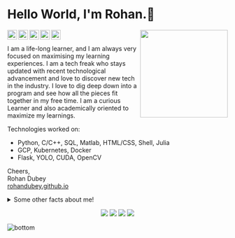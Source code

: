 # Hello World, I'm Rohan.👋
<img align='right' src='https://user-images.githubusercontent.com/5713670/87202985-820dcb80-c2b6-11ea-9f56-7ec461c497c3.gif' width='200'>  
<a href="https://github.com/rohandubey/">
  <img align="left" alt="Github" width="22px" src="https://cdn.jsdelivr.net/npm/simple-icons@v3/icons/github.svg"/>
</a>
<a href="https://www.linkedin.com/in/rohan-dubey-428b961b7/">
  <img align="left" alt="LinkedIn" width="22px" src="https://cdn.jsdelivr.net/npm/simple-icons@v3/icons/linkedin.svg"/>
</a>
<a href="https://www.instagram.com/visibly_rohan/">
  <img align="left" alt="Instagram" width="22px" src="https://cdn.jsdelivr.net/npm/simple-icons@v3/icons/instagram.svg"/>
</a>
<a href="https://twitter.com/rohanempire/">
  <img align="left" alt="Twitter" width="22px" src="https://cdn.jsdelivr.net/npm/simple-icons@v3/icons/twitter.svg"/>
</a>
<a href="https://www.facebook.com/visibly.rohan/">
  <img align="left" alt="Facebook" width="22px" src="https://cdn.jsdelivr.net/npm/simple-icons@v3/icons/facebook.svg"/>
</a>
<br />
<br />
I am a life-long learner, and I am always very focused on maximising my learning experiences. I am a tech freak who stays updated with recent technological advancement and love to discover new tech in the industry. I love to dig deep down into a program and see how all the pieces fit together in my free time. I am a curious Learner and also academically oriented to maximize my learnings.    

Technologies worked on:  
- Python, C/C++, SQL, Matlab, HTML/CSS, Shell, Julia  
- GCP, Kubernetes, Docker  
- Flask, YOLO, CUDA, OpenCV 

Cheers,  
Rohan Dubey  
[rohandubey.github.io](https://rohandubey.github.io/) 
<details>
  <summary>Some other facts about me!</summary>

  
  [![Rohan's GitHub stats](https://github-readme-stats.vercel.app/api?username=rohandubey&hide=contribs&show_icons=true&theme=radical)](https://github.com/anuraghazra/github-readme-stats) 

  [![Readme Card](https://github-readme-stats.vercel.app/api/pin/?username=rohandubey&repo=Pulse-rate-monitoring-system&theme=dark)](https://github.com/rohandubey/Pulse-rate-monitoring-system)
  [![Readme Card](https://github-readme-stats.vercel.app/api/pin/?username=rohandubey&repo=Face-Mask-Detector&theme=dark)](https://github.com/rohandubey/Face-Mask-Detector) 

</details>
<p align="center">
    <a href="https://twitter.com/rohanempire/" alt="Twitter"><img src="https://raw.githubusercontent.com/jayehernandez/jayehernandez/3f5402efef9a0ae89211a6e04609558e862ca616/readme/twitter-fill.svg"></a>
    <a href="https://www.linkedin.com/in/rohan-dubey-428b961b7/" alt="Linkedin"><img src="https://raw.githubusercontent.com/jayehernandez/jayehernandez/3f5402efef9a0ae89211a6e04609558e862ca616/readme/linkedin-fill.svg"></a>
    <a href="mailto:f20180939@hyderabad.bits-pilani.ac.in" alt="Contact me"><img src="https://raw.githubusercontent.com/jayehernandez/jayehernandez/3f5402efef9a0ae89211a6e04609558e862ca616/readme/mail-fill.svg"></a>
    <a href="https://rohandubey.github.io/" alt="My site"><img src="https://raw.githubusercontent.com/jayehernandez/jayehernandez/3f5402efef9a0ae89211a6e04609558e862ca616/readme/external-link-line.svg"></a>
  </p>
  <img src="https://raw.githubusercontent.com/jayehernandez/jayehernandez/dcd7447c179f5a1131590b6ccba2223e879ab655/readme/bottom.svg" alt="bottom">
